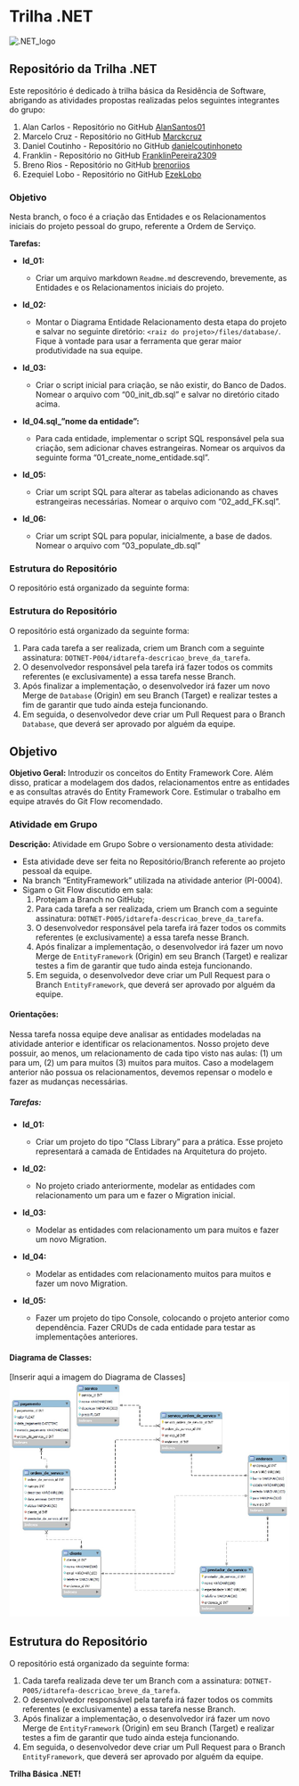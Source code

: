 # Trilha .NET

![.NET_logo](https://upload.wikimedia.org/wikipedia/commons/thumb/7/7d/Microsoft_.NET_logo.svg/100px-Microsoft_.NET_logo.svg.png)

## Repositório da Trilha .NET

Este repositório é dedicado à trilha básica da Residência de Software, abrigando as atividades propostas realizadas pelos seguintes integrantes do grupo:

1. Alan Carlos - Repositório no GitHub [AlanSantos01](https://github.com/AlanSantos01)
2. Marcelo Cruz - Repositório no GitHub [Marckcruz](https://github.com/Marckcruz)
3. Daniel Coutinho - Repositório no GitHub [danielcoutinhoneto](https://github.com/danielcoutinhoneto)
4. Franklin - Repositório no GitHub [FranklinPereira2309](https://github.com/FranklinPereira2309)
5. Breno Rios - Repositório no GitHub [brenoriios](https://github.com/brenoriios)
6. Ezequiel Lobo - Repositório no GitHub [EzekLobo](https://github.com/EzekLobo)


### Objetivo

Nesta branch, o foco é a criação das Entidades e os Relacionamentos iniciais do projeto pessoal do grupo, referente a Ordem de Serviço.

**Tarefas:**

- **Id_01:**
  - Criar um arquivo markdown `Readme.md` descrevendo, brevemente, as Entidades e os Relacionamentos iniciais do projeto.

- **Id_02:**
  - Montar o Diagrama Entidade Relacionamento desta etapa do projeto e salvar no seguinte diretório: `<raiz do projeto>/files/database/`. Fique à vontade para usar a ferramenta que gerar maior produtividade na sua equipe.

- **Id_03:**
  - Criar o script inicial para criação, se não existir, do Banco de Dados. Nomear o arquivo com “00_init_db.sql” e salvar no diretório citado acima.

- **Id_04.sql_”nome da entidade”:**
  - Para cada entidade, implementar o script SQL responsável pela sua criação, sem adicionar chaves estrangeiras. Nomear os arquivos da seguinte forma “01_create_nome_entidade.sql”.

- **Id_05:**
  - Criar um script SQL para alterar as tabelas adicionando as chaves estrangeiras necessárias. Nomear o arquivo com “02_add_FK.sql”.

- **Id_06:**
  - Criar um script SQL para popular, inicialmente, a base de dados. Nomear o arquivo com “03_populate_db.sql”

### Estrutura do Repositório

O repositório está organizado da seguinte forma:

### Estrutura do Repositório

O repositório está organizado da seguinte forma:

1. Para cada tarefa a ser realizada, criem um Branch com a seguinte assinatura: `DOTNET-P004/idtarefa-descricao_breve_da_tarefa`.
2. O desenvolvedor responsável pela tarefa irá fazer todos os commits referentes (e exclusivamente) a essa tarefa nesse Branch.
3. Após finalizar a implementação, o desenvolvedor irá fazer um novo Merge de `Database` (Origin) em seu Branch (Target) e realizar testes a fim de garantir que tudo ainda esteja funcionando.
4. Em seguida, o desenvolvedor deve criar um Pull Request para o Branch `Database`, que deverá ser aprovado por alguém da equipe.


## Objetivo

**Objetivo Geral:**
Introduzir os conceitos do Entity Framework Core. Além disso, praticar a modelagem dos dados, relacionamentos entre as entidades e as consultas através do Entity Framework Core. Estimular o trabalho em equipe através do Git Flow recomendado.

### Atividade em Grupo

**Descrição:**
Atividade em Grupo
Sobre o versionamento desta atividade:
- Esta atividade deve ser feita no Repositório/Branch referente ao projeto pessoal da equipe.
- Na branch “EntityFramework” utilizada na atividade anterior (PI-0004).
- Sigam o Git Flow discutido em sala:
  1. Protejam a Branch no GitHub;
  2. Para cada tarefa a ser realizada, criem um Branch com a seguinte assinatura: `DOTNET-P005/idtarefa-descricao_breve_da_tarefa`.
  3. O desenvolvedor responsável pela tarefa irá fazer todos os commits referentes (e exclusivamente) a essa tarefa nesse Branch.
  4. Após finalizar a implementação, o desenvolvedor irá fazer um novo Merge de `EntityFramework` (Origin) em seu Branch (Target) e realizar testes a fim de garantir que tudo ainda esteja funcionando.
  5. Em seguida, o desenvolvedor deve criar um Pull Request para o Branch `EntityFramework`, que deverá ser aprovado por alguém da equipe.

#### Orientações:

Nessa tarefa nossa equipe deve analisar as entidades modeladas na atividade anterior e identificar os relacionamentos. Nosso projeto deve possuir, ao menos, um relacionamento de cada tipo visto nas aulas: (1) um para um, (2) um para muitos (3) muitos para muitos. Caso a modelagem anterior não possua os relacionamentos, devemos repensar o modelo e fazer as mudanças necessárias. 

##### Tarefas:

- **Id_01:**
  - Criar um projeto do tipo “Class Library” para a prática. Esse projeto representará a camada de Entidades na Arquitetura do projeto.

- **Id_02:**
  - No projeto criado anteriormente, modelar as entidades com relacionamento um para um e fazer o Migration inicial.

- **Id_03:**
  - Modelar as entidades com relacionamento um para muitos e fazer um novo Migration.

- **Id_04:**
  - Modelar as entidades com relacionamento muitos para muitos e fazer um novo Migration.

- **Id_05:**
  - Fazer um projeto do tipo Console, colocando o projeto anterior como dependência. Fazer CRUDs de cada entidade para testar as implementações anteriores.

#### Diagrama de Classes:

[Inserir aqui a imagem do Diagrama de Classes]
![Diagrama_De_Classes](./DiagramaDeClasses/DER.jpeg)

## Estrutura do Repositório

O repositório está organizado da seguinte forma:

1. Cada tarefa realizada deve ter um Branch com a assinatura: `DOTNET-P005/idtarefa-descricao_breve_da_tarefa`.
2. O desenvolvedor responsável pela tarefa irá fazer todos os commits referentes (e exclusivamente) a essa tarefa nesse Branch.
3. Após finalizar a implementação, o desenvolvedor irá fazer um novo Merge de `EntityFramework` (Origin) em seu Branch (Target) e realizar testes a fim de garantir que tudo ainda esteja funcionando.
4. Em seguida, o desenvolvedor deve criar um Pull Request para o Branch `EntityFramework`, que deverá ser aprovado por alguém da equipe.


**Trilha Básica .NET!**
